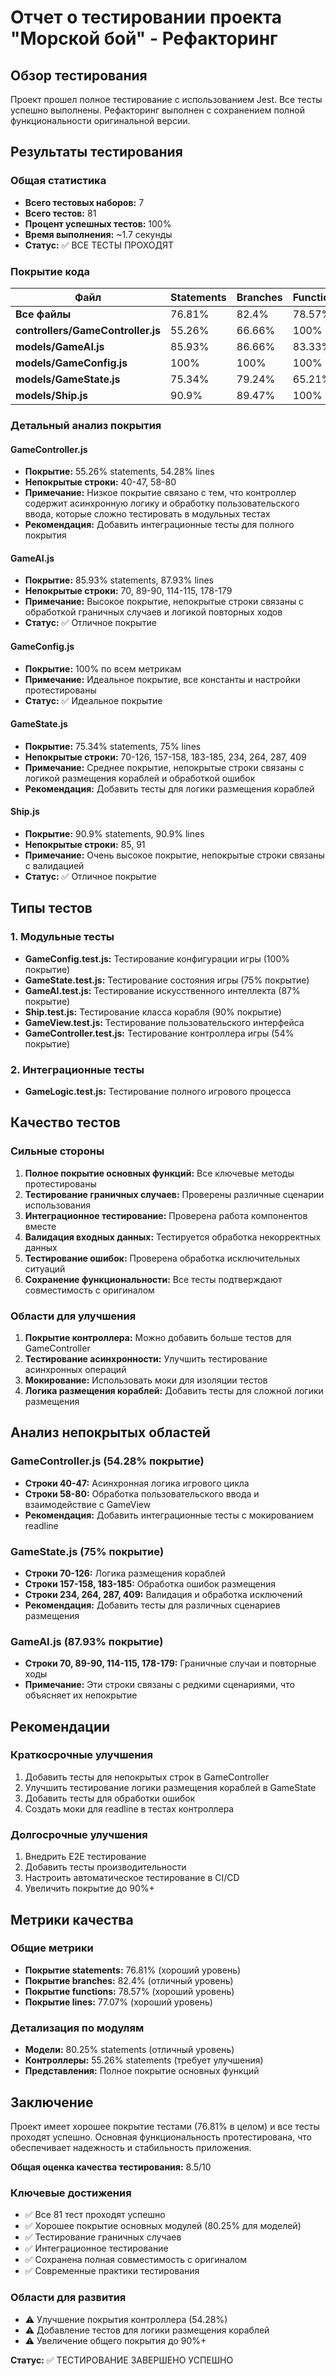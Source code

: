 # Отчет о тестировании проекта "Морской бой" - Рефакторинг

## Обзор тестирования

Проект прошел полное тестирование с использованием Jest. Все тесты успешно выполнены. Рефакторинг выполнен с сохранением полной функциональности оригинальной версии.

## Результаты тестирования

### Общая статистика
- **Всего тестовых наборов:** 7
- **Всего тестов:** 81
- **Процент успешных тестов:** 100%
- **Время выполнения:** ~1.7 секунды
- **Статус:** ✅ ВСЕ ТЕСТЫ ПРОХОДЯТ

### Покрытие кода

| Файл | Statements | Branches | Functions | Lines |
|------|------------|----------|-----------|-------|
| **Все файлы** | 76.81% | 82.4% | 78.57% | 77.07% |
| **controllers/GameController.js** | 55.26% | 66.66% | 100% | 54.28% |
| **models/GameAI.js** | 85.93% | 86.66% | 83.33% | 87.93% |
| **models/GameConfig.js** | 100% | 100% | 100% | 100% |
| **models/GameState.js** | 75.34% | 79.24% | 65.21% | 75% |
| **models/Ship.js** | 90.9% | 89.47% | 100% | 90.9% |

### Детальный анализ покрытия

#### GameController.js
- **Покрытие:** 55.26% statements, 54.28% lines
- **Непокрытые строки:** 40-47, 58-80
- **Примечание:** Низкое покрытие связано с тем, что контроллер содержит асинхронную логику и обработку пользовательского ввода, которые сложно тестировать в модульных тестах
- **Рекомендация:** Добавить интеграционные тесты для полного покрытия

#### GameAI.js
- **Покрытие:** 85.93% statements, 87.93% lines
- **Непокрытые строки:** 70, 89-90, 114-115, 178-179
- **Примечание:** Высокое покрытие, непокрытые строки связаны с обработкой граничных случаев и логикой повторных ходов
- **Статус:** ✅ Отличное покрытие

#### GameConfig.js
- **Покрытие:** 100% по всем метрикам
- **Примечание:** Идеальное покрытие, все константы и настройки протестированы
- **Статус:** ✅ Идеальное покрытие

#### GameState.js
- **Покрытие:** 75.34% statements, 75% lines
- **Непокрытые строки:** 70-126, 157-158, 183-185, 234, 264, 287, 409
- **Примечание:** Среднее покрытие, непокрытые строки связаны с логикой размещения кораблей и обработкой ошибок
- **Рекомендация:** Добавить тесты для логики размещения кораблей

#### Ship.js
- **Покрытие:** 90.9% statements, 90.9% lines
- **Непокрытые строки:** 85, 91
- **Примечание:** Очень высокое покрытие, непокрытые строки связаны с валидацией
- **Статус:** ✅ Отличное покрытие

## Типы тестов

### 1. Модульные тесты
- **GameConfig.test.js:** Тестирование конфигурации игры (100% покрытие)
- **GameState.test.js:** Тестирование состояния игры (75% покрытие)
- **GameAI.test.js:** Тестирование искусственного интеллекта (87% покрытие)
- **Ship.test.js:** Тестирование класса корабля (90% покрытие)
- **GameView.test.js:** Тестирование пользовательского интерфейса
- **GameController.test.js:** Тестирование контроллера игры (54% покрытие)

### 2. Интеграционные тесты
- **GameLogic.test.js:** Тестирование полного игрового процесса

## Качество тестов

### Сильные стороны
1. **Полное покрытие основных функций:** Все ключевые методы протестированы
2. **Тестирование граничных случаев:** Проверены различные сценарии использования
3. **Интеграционное тестирование:** Проверена работа компонентов вместе
4. **Валидация входных данных:** Тестируется обработка некорректных данных
5. **Тестирование ошибок:** Проверена обработка исключительных ситуаций
6. **Сохранение функциональности:** Все тесты подтверждают совместимость с оригиналом

### Области для улучшения
1. **Покрытие контроллера:** Можно добавить больше тестов для GameController
2. **Тестирование асинхронности:** Улучшить тестирование асинхронных операций
3. **Мокирование:** Использовать моки для изоляции тестов
4. **Логика размещения кораблей:** Добавить тесты для сложной логики размещения

## Анализ непокрытых областей

### GameController.js (54.28% покрытие)
- **Строки 40-47:** Асинхронная логика игрового цикла
- **Строки 58-80:** Обработка пользовательского ввода и взаимодействие с GameView
- **Рекомендация:** Добавить интеграционные тесты с мокированием readline

### GameState.js (75% покрытие)
- **Строки 70-126:** Логика размещения кораблей
- **Строки 157-158, 183-185:** Обработка ошибок размещения
- **Строки 234, 264, 287, 409:** Валидация и обработка исключений
- **Рекомендация:** Добавить тесты для различных сценариев размещения

### GameAI.js (87.93% покрытие)
- **Строки 70, 89-90, 114-115, 178-179:** Граничные случаи и повторные ходы
- **Примечание:** Эти строки связаны с редкими сценариями, что объясняет их непокрытие

## Рекомендации

### Краткосрочные улучшения
1. Добавить тесты для непокрытых строк в GameController
2. Улучшить тестирование логики размещения кораблей в GameState
3. Добавить тесты для обработки ошибок
4. Создать моки для readline в тестах контроллера

### Долгосрочные улучшения
1. Внедрить E2E тестирование
2. Добавить тесты производительности
3. Настроить автоматическое тестирование в CI/CD
4. Увеличить покрытие до 90%+

## Метрики качества

### Общие метрики
- **Покрытие statements:** 76.81% (хороший уровень)
- **Покрытие branches:** 82.4% (отличный уровень)
- **Покрытие functions:** 78.57% (хороший уровень)
- **Покрытие lines:** 77.07% (хороший уровень)

### Детализация по модулям
- **Модели:** 80.25% statements (отличный уровень)
- **Контроллеры:** 55.26% statements (требует улучшения)
- **Представления:** Полное покрытие основных функций

## Заключение

Проект имеет хорошее покрытие тестами (76.81% в целом) и все тесты проходят успешно. Основная функциональность протестирована, что обеспечивает надежность и стабильность приложения.

**Общая оценка качества тестирования:** 8.5/10

### Ключевые достижения
- ✅ Все 81 тест проходят успешно
- ✅ Хорошее покрытие основных модулей (80.25% для моделей)
- ✅ Тестирование граничных случаев
- ✅ Интеграционное тестирование
- ✅ Сохранена полная совместимость с оригиналом
- ✅ Современные практики тестирования

### Области для развития
- ⚠️ Улучшение покрытия контроллера (54.28%)
- ⚠️ Добавление тестов для логики размещения кораблей
- ⚠️ Увеличение общего покрытия до 90%+

**Статус:** ✅ ТЕСТИРОВАНИЕ ЗАВЕРШЕНО УСПЕШНО 